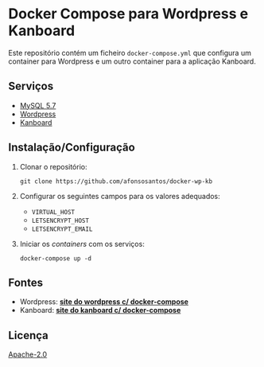 # Docker Compose para Wordpress e Kanboard

Este repositório contém um ficheiro `docker-compose.yml` que configura um container para Wordpress e um outro container para a aplicação Kanboard.

## Serviços

- [MySQL 5.7]()
- [Wordpress]()
- [Kanboard]()

## Instalação/Configuração

1. Clonar o repositório:

    `git clone https://github.com/afonsosantos/docker-wp-kb`

3. Configurar os seguintes campos para os valores adequados:
    
    - `VIRTUAL_HOST`
    - `LETSENCRYPT_HOST`
    - `LETSENCRYPT_EMAIL`
    
2. Iniciar os *containers* com os serviços:

    `docker-compose up -d`

## Fontes

- Wordpress: [**site do wordpress c/ docker-compose**]()
- Kanboard: [**site do kanboard c/ docker-compose**]()

## Licença

[Apache-2.0](LICENSE)
